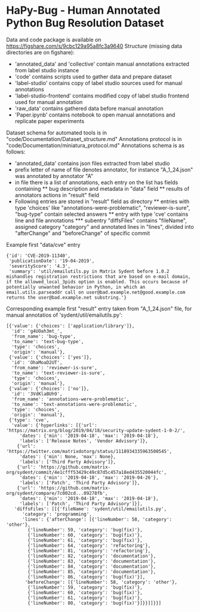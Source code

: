 # HaPy-Bug - Human Annotated Python Bug Resolution Dataset

Data and code package is available on https://figshare.com/s/9cbc129a95a8fc3a9640 
Structure (missing data directories are on figshare):
* 'annotated_data' and 'collective' contain manual annotations extracted from label studio instance
* 'code' contains scripts used to gather data and prepare dataset
* 'label-studio' contains copy of label studio sources used for manual annotations
* 'label-studio-frontend' contains modified copy of label studio frontend used for manual annotation
* 'raw_data' contains gathered data before manual annotation
* 'Paper.ipynb' contains notebook to open manual annotations and replicate paper experiments

Dataset schema for automated tools is in "code/Documentation/Dataset_structure.md"
Annotations protocol is in "code/Documentation/miniatura_protocol.md"
Annotations schema is as follows:
* 'annotated_data' contains json files extracted from label studio
* prefix letter of name of file denotes annotator, for instance "A_1_24.json" was annotated by annotator "A"
* in file there is a list of annotations, each entry on the list has fields containing 
** bug description and metadata in "data" field
** results of annotators actions in "result" field
* Following entries are stored in "result" field as directory 
** entries with type 'choices' like "annotations-were-problematic", "reviewer-is-sure", "bug-type" contain selected answers
** entry with type 'cve' contains line and file annotations
*** subentry "diffsFiles" contains "fileName", assigned category "category" and annotated lines in "lines", divided into "afterChange" and "beforeChange" of specific commit

Example first "data/cve" entry
```
{'id': 'CVE-2019-11340',
 'publicationDate': '19-04-2019',
 'severityScore': '4.3',
 'summary': 'util/emailutils.py in Matrix Sydent before 1.0.2 mishandles registration restrictions that are based on e-mail domain, if the allowed_local_3pids option is enabled. This occurs because of potentially unwanted behavior in Python, in which an email.utils.parseaddr call on user@bad.example.net@good.example.com returns the user@bad.example.net substring.'}
```

Corresponding example first "result" entry taken from "A_1_24.json" file, for manual annotatios of 'sydent/util/emailutils.py':
```
[{'value': {'choices': ['application/library']},
  'id': 'g4UOah3mt_',
  'from_name': 'bug-type',
  'to_name': 'text-bug-type',
  'type': 'choices',
  'origin': 'manual'},
 {'value': {'choices': ['yes']},
  'id': 'OhaMoaD2UT',
  'from_name': 'reviewer-is-sure',
  'to_name': 'text-reviewer-is-sure',
  'type': 'choices',
  'origin': 'manual'},
 {'value': {'choices': ['no']},
  'id': '3VdKlaBUh9',
  'from_name': 'annotations-were-problematic',
  'to_name': 'text-annotations-were-problematic',
  'type': 'choices',
  'origin': 'manual'},
 {'type': 'cve',
  'value': {'hyperlinks': [{'url': 'https://matrix.org/blog/2019/04/18/security-update-sydent-1-0-2/',
     'dates': {'min': '2019-04-18', 'max': '2019-04-18'},
     'labels': ['Release Notes', 'Vendor Advisory']},
    {'url': 'https://twitter.com/matrixdotorg/status/1118934335963500545',
     'dates': {'min': None, 'max': None},
     'labels': ['Third Party Advisory']},
    {'url': 'https://github.com/matrix-org/sydent/commit/4e1cfff53429c49c87d5c457a18ed435520044fc',
     'dates': {'min': '2019-04-18', 'max': '2019-04-26'},
     'labels': ['Patch', 'Third Party Advisory']},
    {'url': 'https://github.com/matrix-org/sydent/compare/7c002cd...09278fb',
     'dates': {'min': '2019-04-18', 'max': '2019-04-18'},
     'labels': ['Patch', 'Third Party Advisory']}],
   'diffsFiles': [[{'fileName': 'sydent/util/emailutils.py',
      'category': 'programming',
      'lines': {'afterChange': [{'lineNumber': 58, 'category': 'other'},
        {'lineNumber': 59, 'category': 'bug(fix)'},
        {'lineNumber': 60, 'category': 'bug(fix)'},
        {'lineNumber': 61, 'category': 'bug(fix)'},
        {'lineNumber': 64, 'category': 'refactoring'},
        {'lineNumber': 81, 'category': 'refactoring'},
        {'lineNumber': 82, 'category': 'documentation'},
        {'lineNumber': 83, 'category': 'documentation'},
        {'lineNumber': 84, 'category': 'documentation'},
        {'lineNumber': 85, 'category': 'documentation'},
        {'lineNumber': 86, 'category': 'bug(fix)'}],
       'beforeChange': [{'lineNumber': 58, 'category': 'other'},
        {'lineNumber': 59, 'category': 'bug(fix)'},
        {'lineNumber': 60, 'category': 'bug(fix)'},
        {'lineNumber': 61, 'category': 'bug(fix)'},
        {'lineNumber': 80, 'category': 'bug(fix)'}]}}]]}}]
```

